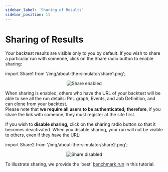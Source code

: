```yaml
---
sidebar_label: 'Sharing of Results'
sidebar_position: 11
---
```


# Sharing of Results

Your backtest results are visible only to you by default. If you wish to share a particular run with someone, click on the Share radio button to enable sharing:

import Share1 from '/img/about-the-simulator/share1.png';

<center>
    <img src={Share1} alt="Share enabled" style={{width: 200}} />
</center>

When sharing is enabled, others who have the URL of your backtest will be able to see all the run details: PnL graph, Events, and Job Definition, and can clone from your backtest.  
Please note that **we require all users to be authenticated; therefore**, if you share the link with someone, they must register at the site first.

If you wish to **disable sharing,** click on the sharing radio button so that it becomes deactivated. When you disable sharing, your run will not be visible to others, even if they have the URL:

import Share2 from '/img/about-the-simulator/share2.png';

<center>
    <img src={Share2} alt="Share disabled" style={{width: 300}} />
</center>

To illustrate sharing, we provide the ‘best’ [benchmark run](https://portal.deltaray.io/backtests/d93ec692-b017-45d5-a7a9-845e9716a679) in this tutorial.